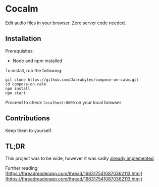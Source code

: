 # Cocalm

Edit audio files in your browser. Zero server code needed.

## Installation

Prerequisites:
- Node and npm installed

To install, run the following:
```
git clone https://github.com/Jaarabytes/compose-on-calm.git
cd compose-on-calm
npm install
npm start
```

Proceed to check `localhost:8000` on your local browser

## Contributions

Keep them to yourself.

## TL;DR

This project was to be wide, however it was sadly [already implemented](https://github.com/yacineMTB/talk)

Further reading: [https://threadreaderapp.com/thread/1663175410870362113.html](https://threadreaderapp.com/thread/1663175410870362113.html)
